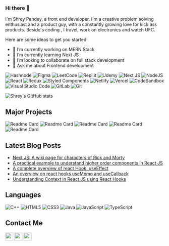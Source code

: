 ### Hi there 👋

I'm Shrey Pandey, a front end developer. I'm a creative problem solving enthusiast and a product guy, with a constantly growing love for kick ass products. Beside's coding , I travel, work on electronics and watch UFC. 

Here are some ideas to get you started:

- 🔭 I’m currently working on MERN Stack
- 🌱 I’m currently learning Next JS
- 👯 I’m looking to collaborate on full stack development 
- 💬 Ask me about Frontend development

![Hashnode](https://img.shields.io/badge/Hashnode-2962FF?style=for-the-badge&logo=hashnode&logoColor=white)
![Figma](https://img.shields.io/badge/figma-%23F24E1E.svg?style=for-the-badge&logo=figma&logoColor=white)
![LeetCode](https://img.shields.io/badge/LeetCode-000000?style=for-the-badge&logo=LeetCode&logoColor=#d16c06)
![Repl.it](https://img.shields.io/badge/Repl.it-%230D101E.svg?style=for-the-badge&logo=replit&logoColor=white)
![Udemy](https://img.shields.io/badge/Udemy-A435F0?style=for-the-badge&logo=Udemy&logoColor=white)
![Next JS](https://img.shields.io/badge/Next-black?style=for-the-badge&logo=next.js&logoColor=white)
![NodeJS](https://img.shields.io/badge/node.js-6DA55F?style=for-the-badge&logo=node.js&logoColor=white)
![React](https://img.shields.io/badge/react-%2320232a.svg?style=for-the-badge&logo=react&logoColor=%2361DAFB)
![Redux](https://img.shields.io/badge/redux-%23593d88.svg?style=for-the-badge&logo=redux&logoColor=white)
![Styled Components](https://img.shields.io/badge/styled--components-DB7093?style=for-the-badge&logo=styled-components&logoColor=white)
![Netlify](https://img.shields.io/badge/netlify-%23000000.svg?style=for-the-badge&logo=netlify&logoColor=#00C7B7)
![Vercel](https://img.shields.io/badge/vercel-%23000000.svg?style=for-the-badge&logo=vercel&logoColor=white)
![CodeSandbox](https://img.shields.io/badge/Codesandbox-040404?style=for-the-badge&logo=codesandbox&logoColor=DBDBDB)
![Visual Studio Code](https://img.shields.io/badge/Visual%20Studio%20Code-0078d7.svg?style=for-the-badge&logo=visual-studio-code&logoColor=white)
![GitLab](https://img.shields.io/badge/gitlab-%23181717.svg?style=for-the-badge&logo=gitlab&logoColor=white)
![Git](https://img.shields.io/badge/git-%23F05033.svg?style=for-the-badge&logo=git&logoColor=white)

![Shrey's GitHub stats](https://github-readme-stats.vercel.app/api?username=shrey27&count_private=true&show_icons=true&theme=vue)

## Major Projects
![Readme Card](https://github-readme-stats.vercel.app/api/pin/?username=shrey27&repo=Component-Library-NeogCamp&theme=vue)
![Readme Card](https://github-readme-stats.vercel.app/api/pin/?username=shrey27&repo=rick_and_morty_wiki&theme=vue)
![Readme Card](https://github-readme-stats.vercel.app/api/pin/?username=shrey27&repo=evernote-firebase-app&theme=vue)
![Readme Card](https://github-readme-stats.vercel.app/api/pin/?username=shrey27&repo=Firegram-app&theme=vue)
![Readme Card](https://github-readme-stats.vercel.app/api/pin/?username=shrey27&repo=evernote-clone&theme=vue)

## Latest Blog Posts

* [Next JS: A wiki page for characters of Rick and Morty](https://shrey027.hashnode.dev/next-js-a-wiki-page-for-characters-of-rick-and-morty)
* [A practical example to understand higher order components in React JS](https://shrey027.hashnode.dev/a-practical-example-to-understand-higher-order-components-in-react-js)
* [A complete overview of react Hook, useEffect](https://shrey027.hashnode.dev/a-complete-overview-of-react-hook-useeffect)
* [An overview on react hooks useMemo and useCallback](https://shrey027.hashnode.dev/an-overview-on-react-hooks-usememo-and-usecallback)
* [Understanding Context in React JS using React Hooks](https://shrey027.hashnode.dev/understanding-context-in-react-js-using-react-hooks)

## Languages

![C++](https://img.shields.io/badge/c++-%2300599C.svg?style=for-the-badge&logo=c%2B%2B&logoColor=white)
![HTML5](https://img.shields.io/badge/html5-%23E34F26.svg?style=for-the-badge&logo=html5&logoColor=white)
![CSS3](https://img.shields.io/badge/css3-%231572B6.svg?style=for-the-badge&logo=css3&logoColor=white)
![Java](https://img.shields.io/badge/java-%23ED8B00.svg?style=for-the-badge&logo=java&logoColor=white)
![JavaScript](https://img.shields.io/badge/javascript-%23323330.svg?style=for-the-badge&logo=javascript&logoColor=%23F7DF1E)
![TypeScript](https://img.shields.io/badge/typescript-%23007ACC.svg?style=for-the-badge&logo=typescript&logoColor=white)

## Contact Me  
<p> 
  <a href="www.linkedin.com/in/shrey27"><img src="https://img.shields.io/badge/linkedin-%230077B5.svg?&style=for-the-badge&logo=linkedin&logoColor=white" height=25></a> 
  <a href="https://twitter.com/shrey271"><img src="https://img.shields.io/badge/<handle>-%231DA1F2.svg?style=for-the-badge&logo=Twitter&logoColor=white" height=25></a> 
  <a href="https://github.com/shrey27"><img src="https://img.shields.io/badge/github-%23121011.svg?style=for-the-badge&logo=github&logoColor=white" height=25></a> 
</p>

